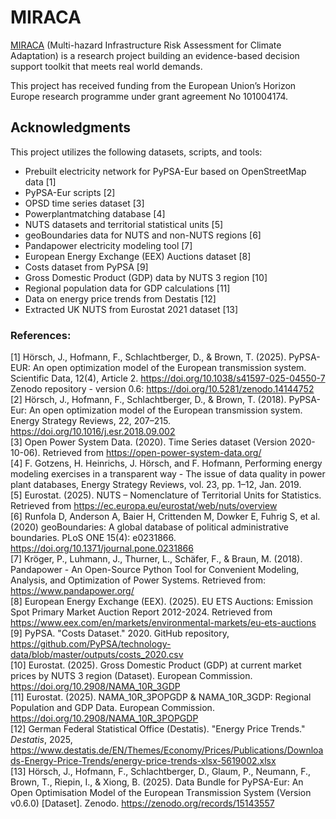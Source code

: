 # MIRACA

[MIRACA](https://miraca-project.eu) (Multi-hazard Infrastructure Risk Assessment
for Climate Adaptation) is a research project building an evidence-based decision
support toolkit that meets real world demands.

This project has received funding from the European Union’s Horizon Europe research
programme under grant agreement No 101004174.

## Acknowledgments
This project utilizes the following datasets, scripts, and tools:

- Prebuilt electricity network for PyPSA-Eur based on OpenStreetMap data [1]
- PyPSA-Eur scripts [2]
- OPSD time series dataset [3]
- Powerplantmatching database [4]
- NUTS datasets and territorial statistical units [5]
- geoBoundaries data for NUTS and non-NUTS regions [6]
- Pandapower electricity modeling tool [7]
- European Energy Exchange (EEX) Auctions dataset [8]
- Costs dataset from PyPSA [9]
- Gross Domestic Product (GDP) data by NUTS 3 region [10]
- Regional population data for GDP calculations [11]
- Data on energy price trends from Destatis [12]
- Extracted UK NUTS from Eurostat 2021 dataset [13]

### References:
[1] Hörsch, J., Hofmann, F., Schlachtberger, D., & Brown, T. (2025). PyPSA-EUR: An open optimization model of the European transmission system. Scientific Data, 12(4), Article 2. https://doi.org/10.1038/s41597-025-04550-7  
Zenodo repository - version 0.6: https://doi.org/10.5281/zenodo.14144752  
[2] Hörsch, J., Hofmann, F., Schlachtberger, D., & Brown, T. (2018). PyPSA-Eur: An open optimization model of the European transmission system. Energy Strategy Reviews, 22, 207–215. https://doi.org/10.1016/j.esr.2018.09.002  
[3] Open Power System Data. (2020). Time Series dataset (Version 2020-10-06). Retrieved from https://open-power-system-data.org/  
[4] F. Gotzens, H. Heinrichs, J. Hörsch, and F. Hofmann, Performing energy modeling exercises in a transparent way - The issue of data quality in power plant databases, Energy Strategy Reviews, vol. 23, pp. 1–12, Jan. 2019.  
[5] Eurostat. (2025). NUTS – Nomenclature of Territorial Units for Statistics. Retrieved from https://ec.europa.eu/eurostat/web/nuts/overview  
[6] Runfola D, Anderson A, Baier H, Crittenden M, Dowker E, Fuhrig S, et al. (2020) geoBoundaries: A global database of political administrative boundaries. PLoS ONE 15(4): e0231866. https://doi.org/10.1371/journal.pone.0231866  
[7] Kröger, P., Luhmann, J., Thurner, L., Schäfer, F., & Braun, M. (2018). Pandapower - An Open-Source Python Tool for Convenient Modeling, Analysis, and Optimization of Power Systems. Retrieved from: https://www.pandapower.org/  
[8] European Energy Exchange (EEX). (2025). EU ETS Auctions: Emission Spot Primary Market Auction Report 2012-2024. Retrieved from https://www.eex.com/en/markets/environmental-markets/eu-ets-auctions  
[9] PyPSA. "Costs Dataset." 2020. GitHub repository, https://github.com/PyPSA/technology-data/blob/master/outputs/costs_2020.csv  
[10] Eurostat. (2025). Gross Domestic Product (GDP) at current market prices by NUTS 3 region (Dataset). European Commission. https://doi.org/10.2908/NAMA_10R_3GDP  
[11] Eurostat. (2025). NAMA_10R_3POPGDP & NAMA_10R_3GDP: Regional Population and GDP Data. European Commission. https://doi.org/10.2908/NAMA_10R_3POPGDP  
[12] German Federal Statistical Office (Destatis). "Energy Price Trends." *Destatis*, 2025, https://www.destatis.de/EN/Themes/Economy/Prices/Publications/Downloads-Energy-Price-Trends/energy-price-trends-xlsx-5619002.xlsx  
[13] Hörsch, J., Hofmann, F., Schlachtberger, D., Glaum, P., Neumann, F., Brown, T., Riepin, I., & Xiong, B. (2025). Data Bundle for PyPSA-Eur: An Open Optimisation Model of the European Transmission System (Version v0.6.0) [Dataset]. Zenodo. https://zenodo.org/records/15143557  
